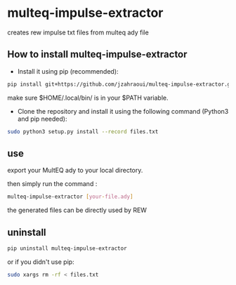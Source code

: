 # multeq-impulse-extractor

creates rew impulse txt files from multeq ady file

## How to install multeq-impulse-extractor

* Install it using pip (recommended):

```bash
pip install git+https://github.com/jzahraoui/multeq-impulse-extractor.git
```

make sure $HOME/.local/bin/ is in your $PATH variable.

* Clone the repository and install it using the following command (Python3 and pip needed):

```bash
sudo python3 setup.py install --record files.txt
```

## use

export your MultEQ ady to your local directory.

then simply run the command :

```bash
multeq-impulse-extractor [your-file.ady]
```

the generated files can be directly used by REW

## uninstall

```bash
pip uninstall multeq-impulse-extractor
```

or if you didn't use pip:

```bash
sudo xargs rm -rf < files.txt
```
